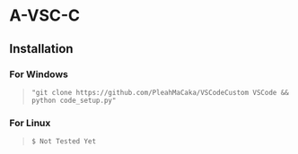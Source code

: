 # A-VSC-C

## Installation

### For Windows  
>
> ```console
> "git clone https://github.com/PleahMaCaka/VSCodeCustom VSCode && python code_setup.py"
> ```

### For Linux
>
> ```console
> $ Not Tested Yet
> ```
